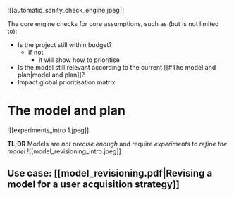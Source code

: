 
![[automatic_sanity_check_engine.jpeg]]

The core engine checks for core assumptions, such as (but is not limited to):

- Is the project still within budget?
	- if not
		- it will show how to prioritise
- Is the model still relevant according to the current [[#The model and plan|model and plan]]?
- Impact global prioritisation matrix

# The model and plan

![[experiments_intro 1.jpeg]]

**TL;DR**
Models are *not precise enough* and require *experiments* to *refine the model* 
![[model_revisioning_intro.jpeg]]

## Use case: [[model_revisioning.pdf|Revising a model for a user acquisition strategy]]